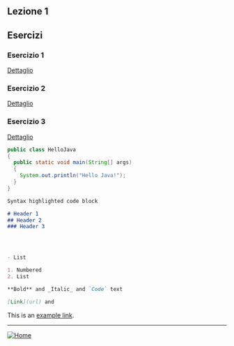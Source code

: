 

## Lezione 1

## Esercizi

### Esercizio 1
[Dettaglio](exercise1/README.md)
### Esercizio 2
[Dettaglio](exercise2/README.md)
### Esercizio 3
[Dettaglio](exercise2/README.md)

```java
public class HelloJava
{
  public static void main(String[] args)
  {
    System.out.println("Hello Java!");
  }
}
```

```markdown
Syntax highlighted code block

# Header 1
## Header 2
### Header 3




- List

1. Numbered
2. List

**Bold** and _Italic_ and `Code` text

[Link](url) and 
```
This is an [example link](http://example.com/ "With a Title").

***
[![Home][img_home]][href_home]

<!-- Definizione dei link -->
[dockerhub]: <https://hub.docker.com/>
[groppedockerjdk]: <https://hub.docker.com/r/groppedocker/centos-openjdk>
[playwithdocker]: <https://labs.play-with-docker.com/>
<!-- Definizione dei link per la navigazione -->
[img_home]: <http://files.softicons.com/download/toolbar-icons/soft-icons-by-lokas-software/png/48x48/0007-home.png>
[href_home]: <https://groppedev.github.io/java-getting-started/>
